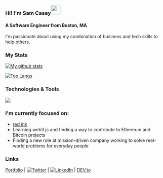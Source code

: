 ### Hi! I'm Sam Casey<img src="https://raw.githubusercontent.com/MartinHeinz/MartinHeinz/master/wave.gif" width="30px">
#### A Software Engineer from Boston, MA

I'm passionate about using my combination of business and tech skills to help others. 

### My Stats

[![My github stats](https://github-readme-stats.vercel.app/api?username=samuel-casey&theme=vue&show_icons=true)](https://github.com/anuraghazra/github-readme-stats)

[![Top Langs](https://github-readme-stats.vercel.app/api/top-langs/?username=samuel-casey&layout=compact&hide=html,jupyter%20notebook,TeX&langs_count=9&theme=vue&show_icons=true)](https://github.com/anuraghazra/github-readme-stats)

### Technologies & Tools

<img src=https://res.cloudinary.com/scimgcloud/image/upload/v1606874741/Screen_Shot_2020-12-01_at_9.04.53_PM_vswy9n.png />

### I'm currently focused on:
- [red ink](https://red-ink-writing.com)
- Learning web3.js and finding a way to contribute to Ethereum and Bitcoin projects
- Finding a new role at mission-driven company working to solve real-world problems for everyday people 

### Links
[Portfolio](https://samcasey.info) | [![Twitter][1.2]](https://twitter.com/_samcasey) | [![LinkedIn][2.2]](https://www.linkedin.com/in/sam-casey1/) | [DEV.to](https://dev.to/samuelcasey)

[1.2]: http://i.imgur.com/wWzX9uB.png (twitter icon without padding)
[2.2]: https://raw.githubusercontent.com/MartinHeinz/MartinHeinz/master/linkedin-3-16.png (LinkedIn icon without padding)
[3.2]: https://d2fltix0v2e0sb.cloudfront.net/dev-black.png (DEV.to logo)

